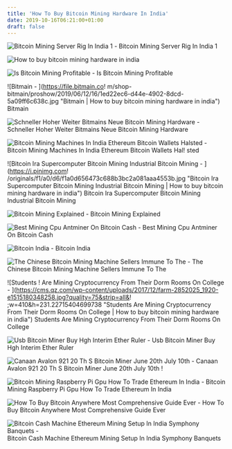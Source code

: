```yaml
---
title: 'How To Buy Bitcoin Mining Hardware In India'
date: 2019-10-16T06:21:00+01:00
draft: false
---
```


![Bitcoin Mining Server Rig In India 1 - ](https://i.ytimg.com/vi/Bfoy3l_mmjE/maxresdefault.jpg "Bitcoin Mining Server Rig In India 1 | How to buy bitcoin mining hardware in india") Bitcoin Mining Server Rig In India 1

![How to buy bitcoin mining hardware in india](https://www.buybitcoinworldwide.com/wp-content/themes/kepler/img/miners/s7.jpg "How to buy bitcoin mining hardware in india") 

![Is Bitcoin Mining Profitable - ](https://www.thebalance.com/thmb/uzXRFpbq6xQ-iLC8USpkQhjEUOg=/300x200/filters:saturation(0.2):brightness(10):contrast(5):no_upscale()/GettyImages-475112159-5a68a7f68023b9001944f5ba.jpg "Is Bitcoin Mining Profitable | How to buy bitcoin mining hardware in india") Is Bitcoin Mining Profitable

![Bitmain - ](https://file.bitmain.co!   m/shop-bitmain/proshow/2019/06/12/16/1ed22ec6-d44e-4902-8dcd-5a09ff6c638c.jpg "Bitmain | How to buy bitcoin mining hardware in india") Bitmain

![Schneller Hoher Weiter Bitmains Neue Bitcoin Mining Hardware - ](https://www.btc-echo.de/wp-content/uploads/2019/04/shutterstock_760968736-680x405.jpg "Schneller Hoher Weiter Bitmains Neue Bitcoin Mining Hardware | How to buy bitcoin mining hardware in india") Schneller Hoher Weiter Bitmains Neue Bitcoin Mining Hardware

![Bitcoin Mining Machines In India Ethereum Bitcoin Wallets Halsted - ](https://bitcoinsaltcoins.com/wp-content/uploads/2017/11/Untitled-3-01.jpg "Bitcoin Mining Machines In India Ethereum Bitcoin Wallets Halsted | How to buy bitcoin mining hardware in india") Bitcoin Mining Machines In India Ethereum Bitcoin Wallets Hal! sted

![Bitcoin Ira Supercomputer Bitcoin Mining Industrial Bitcoin Mining - ](https://i.pinimg.com!   /originals/f1/a0/d6/f1a0d656473c688b3bc2a081aaa4553b.jpg "Bitcoin Ira Supercomputer Bitcoin Mining Industrial Bitcoin Mining | How to buy bitcoin mining hardware in india") Bitcoin Ira Supercomputer Bitcoin Mining Industrial Bitcoin Mining

![Bitcoin Mining Explained - ](https://www.investopedia.com/thmb/Tm3r0q6DeLU2w69h0pr7MFSVmL0=/660x513/filters:no_upscale():max_bytes(150000):strip_icc()/BlockReward-5c0ad88946e0fb0001af7198.png "Bitcoin Mining Explained | How to buy bitcoin mining hardware in india") Bitcoin Mining Explained

![Best Mining Cpu Antminer On Bitcoin Cash - ](https://bitcoinexchangeguide.com/wp-content/uploads/2018/08/How-Bitmains-Antminer-Climbed-On-Top-Of-The-Bitcoin-Mining-Hardware-Industry-696x449.jpg "Bes!   t Mining Cpu Antminer On Bitcoin Cash | How to buy bitcoin mining hardware in india") Best Mining Cpu Antminer On Bitcoin Cash

![Bitcoin India - ](https://bitcoin-india.org/assets/sec.jpg "Bitcoin India | How to buy bitcoin mining hardware in india") Bitcoin India

![The Chinese Bitcoin Mining Machine Sellers Immune To The - ](https://cdn1.i-scmp.com/sites/default/files/styles/og_twitter_scmp_review/public/images/methode/2018/02/06/475d4486-0817-11e8-82e3-6b95ccc67ee3_image_hires_224039.JPG?itok=d7Bt18ps&v=1517928050 "The Chinese Bitcoin Mining Machine Sellers Immune To The | How to buy bitcoin mining hardware in india") The Chinese Bitcoin Mining Machine Sellers Immune To The

![Students !   Are Mining Cryptocurrency From Their Dorm Rooms On College - ](https://cms.qz.com/wp-content/uploads/2017/12/farm-2852025_1920-e1515180348258.jpg?quality=75&strip=all&!   ;w=410&h=231.22715404699738 "Students Are Mining Cryptocurrency From Their Dorm Rooms On College | How to buy bitcoin mining hardware in india") Students Are Mining Cryptocurrency From Their Dorm Rooms On College

![Usb Bitcoin Miner Buy Hgh Interim Ether Ruler - ](http://bitcointreau.info/allimg/06903ac2755f81c8873de5a8ef33ebb3.jpg "Usb Bitcoin Miner Buy Hgh Interim Ether Ruler | How to buy bitcoin mining hardware in india") Usb Bitcoin Miner Buy Hgh Interim Ether Ruler

![Canaan Avalon 921 20 Th S Bitcoin Miner June 20th July 10th - ](https://blokforge.com/wp-content/uploads/2018/09/canaan-avalon-921-bitcoin-miner.jpg "Canaan Avalon 921 20 Th S Bitcoin Miner June 20th July 10th | How to buy bitcoin mining hardware in india") Canaan Avalon 921 20 Th S Bitcoin Miner June 20th July 10th !

![Bitcoin Mining Raspberry Pi Gpu How To Trade Ethereum In India - ](https://i.pinimg.com/originals/07/de/8e/07de8e5d7f083a501ee57cf91ad12074.jpg "Bitcoin Mining Raspberry Pi Gpu How To Trade Ethereum In India | How to buy bitcoin mining hardware in india") Bitcoin Mining Raspberry Pi Gpu How To Trade Ethereum In India

![How To Buy Bitcoin Anywhere Most Comprehensive Guide Ever - ](http://blockgeeks.com/wp-content/uploads/2017/01/Different-Ways-To-Buy-Bitcoin.png "How To Buy Bitcoin Anywhere Most Comprehensive Guide Ever | How to buy bitcoin mining hardware in india") How To Buy Bitcoin Anywhere Most Comprehensive Guide Ever

![Bitcoin Cash Machine Ethereum Mining Setup In India Symphony Banquets - ](https://i.ytimg.com/vi/IuX7qoHE9_s/maxresdefault.jpg "Bitcoin!    Cash Machine Ethereum Mining Setup In India Symphony Banquets | How to!    buy bitcoin mining hardware in india") Bitcoin Cash Machine Ethereum Mining Setup In India Symphony Banquets